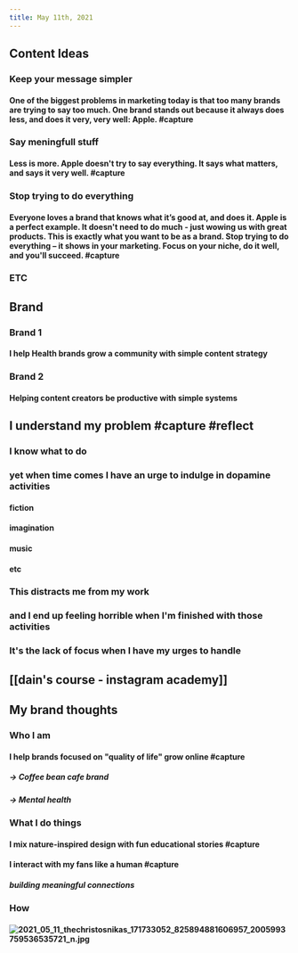 ```yaml
---
title: May 11th, 2021
---
```


## Content Ideas
### Keep your message simpler
#### One of the biggest problems in marketing today is that too many brands are trying to say too much. One brand stands out because it always does less, and does it very, very well: Apple. #capture
### Say meningfull stuff
#### Less is more. Apple doesn't try to say everything. It says what matters, and says it very well. #capture
### Stop trying to do everything
#### Everyone loves a brand that knows what it’s good at, and does it. Apple is a perfect example. It doesn't need to do much - just wowing us with great products. This is exactly what you want to be as a brand. Stop trying to do everything – it shows in your marketing. Focus on your niche, do it well, and you'll succeed. #capture
### ETC
## Brand
### Brand 1
#### I help Health brands grow a community with simple content strategy
### Brand 2
#### Helping content creators be productive with simple systems
## I understand my problem #capture #reflect
### I know what to do
### yet when time comes I have an urge to indulge in dopamine activities
#### fiction
#### imagination
#### music
#### etc
### This distracts me from my work
### and I end up feeling horrible when I'm finished with those activities
### It's the lack of focus when I have my urges to handle
## [[dain's course - instagram academy]]
## My brand thoughts
### Who I am
#### I help brands focused on "quality of life" grow online #capture
##### -> Coffee bean cafe brand
##### -> Mental health
### What I do things
#### I mix nature-inspired design with fun educational stories #capture
#### I interact with my fans like a human #capture
##### building meaningful connections
### How
#### ![2021_05_11_thechristosnikas_171733052_825894881606957_2005993759536535721_n.jpg](https://cdn.logseq.com/%2Fcee4eb30-69f5-47b6-8491-6aaad1269b574ce56661-f630-4206-98eb-f1cb8921077d2021_05_11_thechristosnikas_171733052_825894881606957_2005993759536535721_n.jpg?Expires=4774346002&Signature=Ssz5W3UqjPxELi6S88nG4bU0BVXJfAW2pMNdSPEquzv2Dunk9vWVwgnR~s0-ITBazruMhkUsKhPptZUjNaNEX-p~GTql7QSVjCR-~zu8HRBDbvjC8zCbKyH2-gl0nmVAmZNH67zOS3XYtXJwIXYrYhwY1C0oottcTwN2IygEGCgC0xWRm5uSM93dPqW9JiRCz4lPySOfV2XgDuo34gMfaRcZdReuyx9t-JCnS9Lzsenz6wvW5ymboTNgEJ-gRavaaXum9bF1J8iOfwBLPXppPI0GjOu9ny4fvCYYCcg6iSX2krRV~frsgHXYPB278EOEm-23~2Sy1XcemhAj6T2wfQ__&Key-Pair-Id=APKAJE5CCD6X7MP6PTEA)
####
